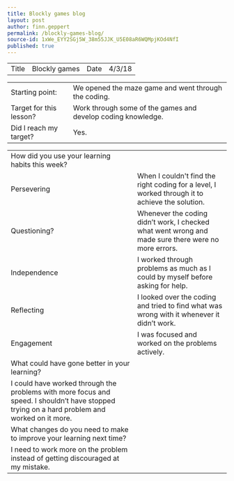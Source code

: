 ```yaml
---
title: Blockly games blog
layout: post
author: finn.geppert
permalink: /blockly-games-blog/
source-id: 1xWe_EYY2SGj5W_38m55JJK_U5E08aR6WQMpjKOd4NfI
published: true
---
```

<table>
  <tr>
    <td>Title</td>
    <td>Blockly games</td>
    <td>Date</td>
    <td>4/3/18</td>
  </tr>
</table>


<table>
  <tr>
    <td>Starting point:</td>
    <td>We opened the maze game and went through the coding.</td>
  </tr>
  <tr>
    <td>Target for this lesson?</td>
    <td>Work through some of the games and develop coding knowledge.</td>
  </tr>
  <tr>
    <td>Did I reach my target? </td>
    <td>Yes.</td>
  </tr>
</table>


<table>
  <tr>
    <td>How did you use your learning habits this week?</td>
    <td></td>
  </tr>
  <tr>
    <td>Persevering</td>
    <td>When I couldn't find the right coding for a level, I worked through it to achieve the solution.</td>
  </tr>
  <tr>
    <td>Questioning?</td>
    <td>Whenever the coding didn’t work, I checked what went wrong and made sure there were no more errors.</td>
  </tr>
  <tr>
    <td>Independence</td>
    <td>I worked through problems as much as I could by myself before asking for help.</td>
  </tr>
  <tr>
    <td>Reflecting</td>
    <td>I looked over the coding and tried to find what was wrong with it whenever it didn’t work.</td>
  </tr>
  <tr>
    <td>Engagement</td>
    <td>I was focused and worked on the problems actively.</td>
  </tr>
  <tr>
    <td>What could have gone better in your learning?</td>
    <td></td>
  </tr>
  <tr>
    <td>I could have worked through the problems with more focus and speed. I shouldn’t have stopped trying on a hard problem and worked on it more. </td>
    <td></td>
  </tr>
  <tr>
    <td>What changes do you need to make to improve your learning next time?</td>
    <td></td>
  </tr>
  <tr>
    <td>I need to work more on the problem instead of getting discouraged at my mistake.</td>
    <td></td>
  </tr>
</table>


